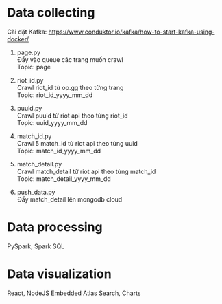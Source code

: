 # Data collecting
Cài đặt Kafka: https://www.conduktor.io/kafka/how-to-start-kafka-using-docker/

1. page.py\
Đẩy vào queue các trang muốn crawl\
Topic: page

2. riot_id.py\
Crawl riot_id từ op.gg theo từng trang\
Topic: riot_id_yyyy_mm_dd

3. puuid.py\
Crawl puuid từ riot api theo từng riot_id\
Topic: uuid_yyyy_mm_dd

4. match_id.py\
Crawl 5 match_id từ riot api theo từng uuid\
Topic: match_id_yyyy_mm_dd

5. match_detail.py\
Crawl match_detail từ riot api theo từng match_id\
Topic: match_detail_yyyy_mm_dd

6. push_data.py\
Đẩy match_detail lên mongodb cloud


# Data processing
PySpark, Spark SQL


# Data visualization
React, NodeJS
Embedded Atlas Search, Charts


